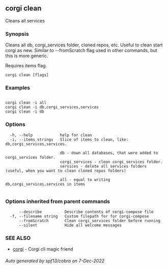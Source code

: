 ## corgi clean

Cleans all services

### Synopsis

Cleans all db, corgi_services folder, cloned repos, etc.
Useful to clean start corgi as new.
Similar to --fromScratch flag used in other commands, but this is more generic.

Requires items flag.


```
corgi clean [flags]
```

### Examples

```

corgi clean -i all
corgi clean -i db,corgi_services,services
corgi clean -i db

```

### Options

```
  -h, --help            help for clean
  -i, --items strings   Slice of items to clean, like: db,corgi_services,services. 
                        		
                        db - down all databases, that were added to corgi_services folder.
                        corgi_services - clean corgi_services folder.
                        services - delete all services folders (useful, when you want to clean cloned repos folders)
                        
                        all - equal to writing db,corgi_services,services in items
                        		
```

### Options inherited from parent commands

```
      --describe          Describe contents of corgi-compose file
  -f, --filename string   Custom filepath for for corgi-compose
      --fromScratch       Clean corgi_services folder before running
      --silent            Hide all welcome messages
```

### SEE ALSO

* [corgi](corgi.md)	 - Corgi cli magic friend

###### Auto generated by spf13/cobra on 7-Dec-2022

